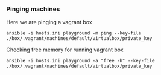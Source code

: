 ### Pinging machines

Here we are pinging a vagrant box
```shell
ansible -i hosts.ini playground -m ping --key-file ./box/.vagrant/machines/default/virtualbox/private_key
```

Checking free memory for running vagrant box
```shell
ansible -i hosts.ini playground -a "free -h" --key-file ./box/.vagrant/machines/default/virtualbox/private_key
```